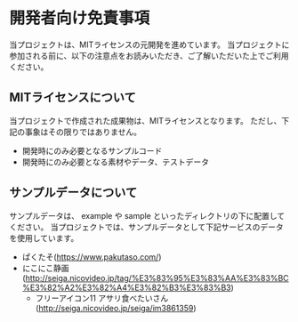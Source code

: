 # 開発者向け免責事項

当プロジェクトは、MITライセンスの元開発を進めています。
当プロジェクトに参加される前に、以下の注意点をお読みいただき、ご了解いただいた上でご利用ください。

## MITライセンスについて
当プロジェクトで作成された成果物は、MITライセンスとなります。
ただし、下記の事象はその限りではありません。

* 開発時にのみ必要となるサンプルコード
* 開発時にのみ必要となる素材やデータ、テストデータ

## サンプルデータについて
サンプルデータは、 example や sample といったディレクトリの下に配置してください。
当プロジェクトでは、サンプルデータとして下記サービスのデータを使用しています。

* ぱくたそ(https://www.pakutaso.com/)
* にこにこ静画(http://seiga.nicovideo.jp/tag/%E3%83%95%E3%83%AA%E3%83%BC%E3%82%A2%E3%82%A4%E3%82%B3%E3%83%B3)
  * フリーアイコン11 アサリ食べたいさん (http://seiga.nicovideo.jp/seiga/im3861359)